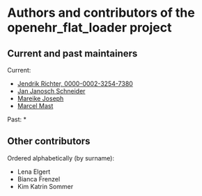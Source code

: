# Authors and contributors of the openehr_flat_loader project

## Current and past maintainers

Current:
* [Jendrik Richter, 0000-0002-3254-7380](https://orcid.org/0000-0002-3254-7380)
* [Jan Janosch Schneider]()
* [Mareike Joseph]()
* [Marcel Mast]()

Past:
* 

## Other contributors

Ordered alphabetically (by surname):

* Lena Elgert
* Bianca Frenzel
* Kim Katrin Sommer
